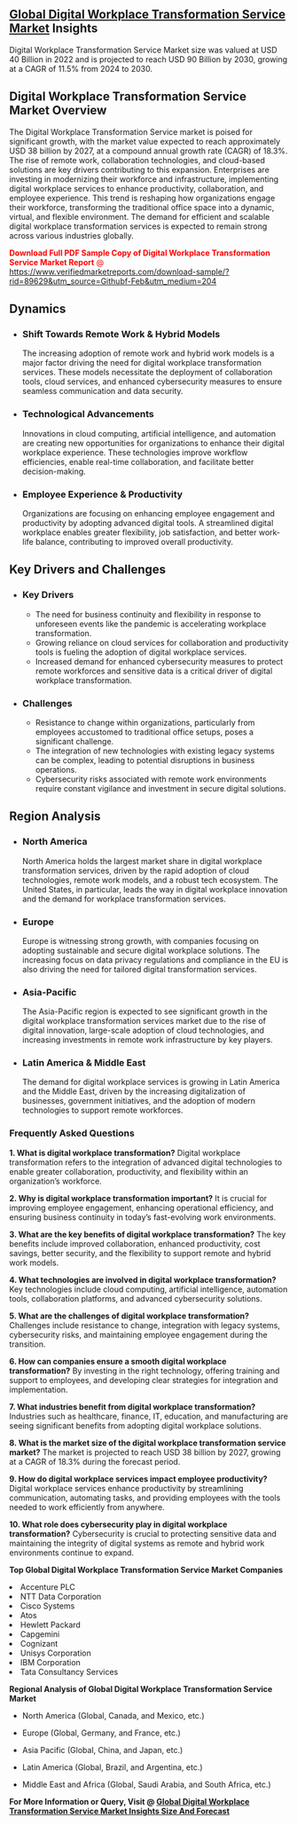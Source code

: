 <h2><a href="https://www.verifiedmarketreports.com/download-sample/?rid=89629&amp;utm_source=Githubf&amp;utm_medium=204" target="_blank">Global Digital Workplace Transformation Service Market</a> Insights</h2><p>Digital Workplace Transformation Service Market size was valued at USD 40 Billion in 2022 and is projected to reach USD 90 Billion by 2030, growing at a CAGR of 11.5% from 2024 to 2030.</p><p> <h2>Digital Workplace Transformation Service Market Overview</h2> <p>The Digital Workplace Transformation Service market is poised for significant growth, with the market value expected to reach approximately USD 38 billion by 2027, at a compound annual growth rate (CAGR) of 18.3%. The rise of remote work, collaboration technologies, and cloud-based solutions are key drivers contributing to this expansion. Enterprises are investing in modernizing their workforce and infrastructure, implementing digital workplace services to enhance productivity, collaboration, and employee experience. This trend is reshaping how organizations engage their workforce, transforming the traditional office space into a dynamic, virtual, and flexible environment. The demand for efficient and scalable digital workplace transformation services is expected to remain strong across various industries globally. <p><span class=""><span style="color: #ff0000;"><strong>Download Full PDF Sample Copy of Digital Workplace Transformation Service Market Report</strong> @ </span><a href="https://www.verifiedmarketreports.com/download-sample/?rid=89629&amp;utm_source=Githubf-Feb&amp;utm_medium=204" target="_blank">https://www.verifiedmarketreports.com/download-sample/?rid=89629&amp;utm_source=Githubf-Feb&amp;utm_medium=204</a></span></p></p> <h2>Dynamics</h2> <ul> <li><h3>Shift Towards Remote Work & Hybrid Models</h3> The increasing adoption of remote work and hybrid work models is a major factor driving the need for digital workplace transformation services. These models necessitate the deployment of collaboration tools, cloud services, and enhanced cybersecurity measures to ensure seamless communication and data security.</li> <li><h3>Technological Advancements</h3> Innovations in cloud computing, artificial intelligence, and automation are creating new opportunities for organizations to enhance their digital workplace experience. These technologies improve workflow efficiencies, enable real-time collaboration, and facilitate better decision-making.</li> <li><h3>Employee Experience & Productivity</h3> Organizations are focusing on enhancing employee engagement and productivity by adopting advanced digital tools. A streamlined digital workplace enables greater flexibility, job satisfaction, and better work-life balance, contributing to improved overall productivity.</li> </ul> <h2>Key Drivers and Challenges</h2> <ul> <li><h3>Key Drivers</h3> <ul> <li>The need for business continuity and flexibility in response to unforeseen events like the pandemic is accelerating workplace transformation.</li> <li>Growing reliance on cloud services for collaboration and productivity tools is fueling the adoption of digital workplace services.</li> <li>Increased demand for enhanced cybersecurity measures to protect remote workforces and sensitive data is a critical driver of digital workplace transformation.</li> </ul> </li> <li><h3>Challenges</h3> <ul> <li>Resistance to change within organizations, particularly from employees accustomed to traditional office setups, poses a significant challenge.</li> <li>The integration of new technologies with existing legacy systems can be complex, leading to potential disruptions in business operations.</li> <li>Cybersecurity risks associated with remote work environments require constant vigilance and investment in secure digital solutions.</li> </ul> </li> </ul> <h2>Region Analysis</h2> <ul> <li><h3>North America</h3> North America holds the largest market share in digital workplace transformation services, driven by the rapid adoption of cloud technologies, remote work models, and a robust tech ecosystem. The United States, in particular, leads the way in digital workplace innovation and the demand for workplace transformation services.</li> <li><h3>Europe</h3> Europe is witnessing strong growth, with companies focusing on adopting sustainable and secure digital workplace solutions. The increasing focus on data privacy regulations and compliance in the EU is also driving the need for tailored digital transformation services.</li> <li><h3>Asia-Pacific</h3> The Asia-Pacific region is expected to see significant growth in the digital workplace transformation services market due to the rise of digital innovation, large-scale adoption of cloud technologies, and increasing investments in remote work infrastructure by key players.</li> <li><h3>Latin America & Middle East</h3> The demand for digital workplace services is growing in Latin America and the Middle East, driven by the increasing digitalization of businesses, government initiatives, and the adoption of modern technologies to support remote workforces.</li> </ul> <h3>Frequently Asked Questions</h3> <p><strong>1. What is digital workplace transformation?</strong> Digital workplace transformation refers to the integration of advanced digital technologies to enable greater collaboration, productivity, and flexibility within an organization’s workforce.</p> <p><strong>2. Why is digital workplace transformation important?</strong> It is crucial for improving employee engagement, enhancing operational efficiency, and ensuring business continuity in today’s fast-evolving work environments.</p> <p><strong>3. What are the key benefits of digital workplace transformation?</strong> The key benefits include improved collaboration, enhanced productivity, cost savings, better security, and the flexibility to support remote and hybrid work models.</p> <p><strong>4. What technologies are involved in digital workplace transformation?</strong> Key technologies include cloud computing, artificial intelligence, automation tools, collaboration platforms, and advanced cybersecurity solutions.</p> <p><strong>5. What are the challenges of digital workplace transformation?</strong> Challenges include resistance to change, integration with legacy systems, cybersecurity risks, and maintaining employee engagement during the transition.</p> <p><strong>6. How can companies ensure a smooth digital workplace transformation?</strong> By investing in the right technology, offering training and support to employees, and developing clear strategies for integration and implementation.</p> <p><strong>7. What industries benefit from digital workplace transformation?</strong> Industries such as healthcare, finance, IT, education, and manufacturing are seeing significant benefits from adopting digital workplace solutions.</p> <p><strong>8. What is the market size of the digital workplace transformation service market?</strong> The market is projected to reach USD 38 billion by 2027, growing at a CAGR of 18.3% during the forecast period.</p> <p><strong>9. How do digital workplace services impact employee productivity?</strong> Digital workplace services enhance productivity by streamlining communication, automating tasks, and providing employees with the tools needed to work efficiently from anywhere.</p> <p><strong>10. What role does cybersecurity play in digital workplace transformation?</strong> Cybersecurity is crucial to protecting sensitive data and maintaining the integrity of digital systems as remote and hybrid work environments continue to expand.</p> </p><p><strong>Top Global Digital Workplace Transformation Service Market Companies</strong></p><div data-test-id=""><p><li>Accenture PLC</li><li> NTT Data Corporation</li><li> Cisco Systems</li><li> Atos</li><li> Hewlett Packard</li><li> Capgemini</li><li> Cognizant</li><li> Unisys Corporation</li><li> IBM Corporation</li><li> Tata Consultancy Services</li></p><div><strong>Regional Analysis of&nbsp;Global Digital Workplace Transformation Service Market</strong></div><ul><li dir="ltr"><p dir="ltr">North America&nbsp;(Global, Canada, and Mexico, etc.)</p></li><li dir="ltr"><p dir="ltr">Europe (Global, Germany, and France, etc.)</p></li><li dir="ltr"><p dir="ltr">Asia Pacific&nbsp;(Global, China, and Japan, etc.)</p></li><li dir="ltr"><p dir="ltr">Latin America&nbsp;(Global, Brazil, and Argentina, etc.)</p></li><li dir="ltr">Middle East and Africa&nbsp;(Global, Saudi Arabia, and South Africa, etc.)</li></ul><p><strong>For More Information or Query, Visit @&nbsp;</strong><strong><a href="https://www.verifiedmarketreports.com/product/global-digital-workplace-transformation-service-market-growth-status-and-outlook-2019-2024/?utm_source=Githubf&amp;utm_medium=204" target="_blank">Global Digital Workplace Transformation Service Market Insights Size And Forecast</a></strong></p></div>
